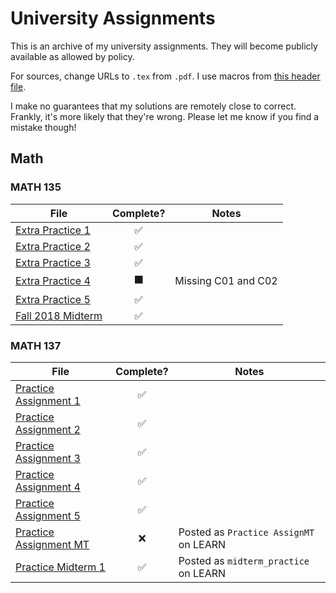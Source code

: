 # University Assignments

This is an archive of my university assignments.
They will become publicly available as allowed by policy.

For sources, change URLs to `.tex` from `.pdf`.
I use macros from [this header file](./header.tex).

I make no guarantees that my solutions are remotely close to correct.
Frankly, it's more likely that they're wrong.
Please let me know if you find a mistake though!

## Math

### MATH 135

| File                                       |      Complete?       | Notes               |
| ------------------------------------------ | :------------------: | ------------------- |
| [Extra Practice 1](./MATH135/EP01.pdf)     |  :white_check_mark:  |                     |
| [Extra Practice 2](./MATH135/EP02.pdf)     |  :white_check_mark:  |                     |
| [Extra Practice 3](./MATH135/EP03.pdf)     |  :white_check_mark:  |                     |
| [Extra Practice 4](./MATH135/EP04.pdf)     | :black_large_square: | Missing C01 and C02 |
| [Extra Practice 5](./MATH135/EP05.pdf)     |  :white_check_mark:  |                     |
| [Fall 2018 Midterm](./MATH135/MT2018F.pdf) |  :white_check_mark:  |                     |

### MATH 137

| File                                         |     Complete?      | Notes                                  |
| -------------------------------------------- | :----------------: | -------------------------------------- |
| [Practice Assignment 1](./MATH137/PA01.pdf)  | :white_check_mark: |                                        |
| [Practice Assignment 2](./MATH137/PA02.pdf)  | :white_check_mark: |                                        |
| [Practice Assignment 3](./MATH137/PA03.pdf)  | :white_check_mark: |                                        |
| [Practice Assignment 4](./MATH137/PA04.pdf)  | :white_check_mark: |                                        |
| [Practice Assignment 5](./MATH137/PA05.pdf)  | :white_check_mark: |                                        |
| [Practice Assignment MT](./MATH137/PAMT.pdf) |        :x:         | Posted as `Practice AssignMT` on LEARN |
| [Practice Midterm 1](./MATH137/PM01.pdf)     | :white_check_mark: | Posted as `midterm_practice` on LEARN  |
